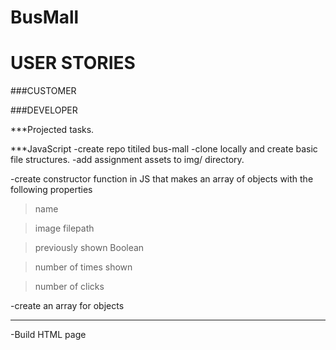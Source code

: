 # BusMall

# USER STORIES
###CUSTOMER




###DEVELOPER

***Projected tasks.

***JavaScript
-create repo titiled bus-mall
-clone locally and create basic file structures.
-add assignment assets to img/ directory.

-create constructor function in JS that makes an array of objects with the following properties

> name

> image filepath

> previously shown Boolean

> number of times shown

> number of clicks


-create an array for objects

***
-Build HTML page
